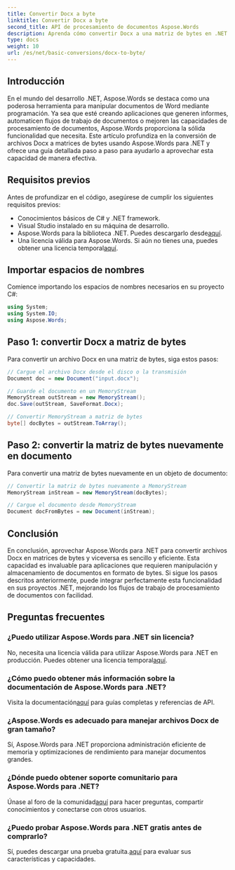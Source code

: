 ```yaml
---
title: Convertir Docx a byte
linktitle: Convertir Docx a byte
second_title: API de procesamiento de documentos Aspose.Words
description: Aprenda cómo convertir Docx a una matriz de bytes en .NET usando Aspose.Words para un procesamiento eficiente de documentos. Guía paso a paso incluida.
type: docs
weight: 10
url: /es/net/basic-conversions/docx-to-byte/
---
```

## Introducción

En el mundo del desarrollo .NET, Aspose.Words se destaca como una poderosa herramienta para manipular documentos de Word mediante programación. Ya sea que esté creando aplicaciones que generen informes, automaticen flujos de trabajo de documentos o mejoren las capacidades de procesamiento de documentos, Aspose.Words proporciona la sólida funcionalidad que necesita. Este artículo profundiza en la conversión de archivos Docx a matrices de bytes usando Aspose.Words para .NET y ofrece una guía detallada paso a paso para ayudarlo a aprovechar esta capacidad de manera efectiva.

## Requisitos previos

Antes de profundizar en el código, asegúrese de cumplir los siguientes requisitos previos:
- Conocimientos básicos de C# y .NET framework.
- Visual Studio instalado en su máquina de desarrollo.
-  Aspose.Words para la biblioteca .NET. Puedes descargarlo desde[aquí](https://releases.aspose.com/words/net/).
-  Una licencia válida para Aspose.Words. Si aún no tienes una, puedes obtener una licencia temporal[aquí](https://purchase.aspose.com/temporary-license/).

## Importar espacios de nombres

Comience importando los espacios de nombres necesarios en su proyecto C#:
```csharp
using System;
using System.IO;
using Aspose.Words;
```

## Paso 1: convertir Docx a matriz de bytes

Para convertir un archivo Docx en una matriz de bytes, siga estos pasos:
```csharp
// Cargue el archivo Docx desde el disco o la transmisión
Document doc = new Document("input.docx");

// Guarde el documento en un MemoryStream
MemoryStream outStream = new MemoryStream();
doc.Save(outStream, SaveFormat.Docx);

// Convertir MemoryStream a matriz de bytes
byte[] docBytes = outStream.ToArray();
```

## Paso 2: convertir la matriz de bytes nuevamente en documento

Para convertir una matriz de bytes nuevamente en un objeto de documento:
```csharp
// Convertir la matriz de bytes nuevamente a MemoryStream
MemoryStream inStream = new MemoryStream(docBytes);

// Cargue el documento desde MemoryStream
Document docFromBytes = new Document(inStream);
```

## Conclusión

En conclusión, aprovechar Aspose.Words para .NET para convertir archivos Docx en matrices de bytes y viceversa es sencillo y eficiente. Esta capacidad es invaluable para aplicaciones que requieren manipulación y almacenamiento de documentos en formato de bytes. Si sigue los pasos descritos anteriormente, puede integrar perfectamente esta funcionalidad en sus proyectos .NET, mejorando los flujos de trabajo de procesamiento de documentos con facilidad.

## Preguntas frecuentes

### ¿Puedo utilizar Aspose.Words para .NET sin licencia?
No, necesita una licencia válida para utilizar Aspose.Words para .NET en producción. Puedes obtener una licencia temporal[aquí](https://purchase.aspose.com/temporary-license/).

### ¿Cómo puedo obtener más información sobre la documentación de Aspose.Words para .NET?
 Visita la documentación[aquí](https://reference.aspose.com/words/net/) para guías completas y referencias de API.

### ¿Aspose.Words es adecuado para manejar archivos Docx de gran tamaño?
Sí, Aspose.Words para .NET proporciona administración eficiente de memoria y optimizaciones de rendimiento para manejar documentos grandes.

### ¿Dónde puedo obtener soporte comunitario para Aspose.Words para .NET?
 Únase al foro de la comunidad[aquí](https://forum.aspose.com/c/words/8) para hacer preguntas, compartir conocimientos y conectarse con otros usuarios.

### ¿Puedo probar Aspose.Words para .NET gratis antes de comprarlo?
 Sí, puedes descargar una prueba gratuita.[aquí](https://releases.aspose.com/) para evaluar sus características y capacidades.
